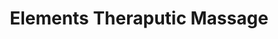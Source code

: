 ---
title: "Elements Theraputic Massage"
url: /maple-valley/elements-theraputic-massage/
shop: Massage
---